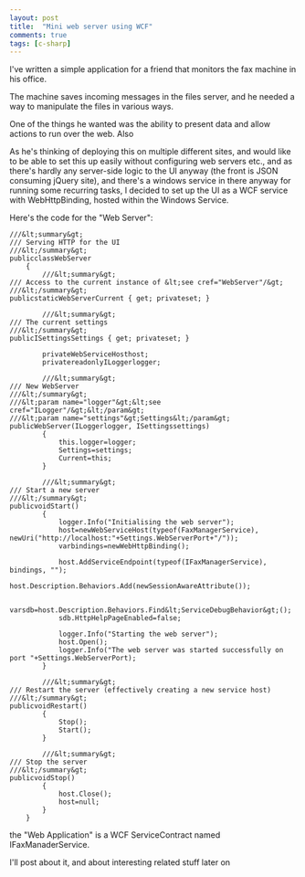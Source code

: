 ```yaml
---
layout: post
title:  "Mini web server using WCF"
comments: true
tags: [c-sharp]
---
```



I've written a simple application for a friend that monitors the fax machine in his office.

The machine saves incoming messages in the files server, and he needed a way to manipulate the files in various ways. 

One of the things he wanted was the ability to present data and allow actions to run over the web. Also 

As he's thinking of deploying this on multiple different sites, and would like to be able to set this up easily without configuring web servers etc., and as there's hardly any server-side logic to the UI anyway (the front is JSON consuming jQuery site), and there's a windows service in there anyway for running some recurring tasks, I decided to set up the UI as a WCF service with WebHttpBinding, hosted within the Windows Service.



Here's the code for the "Web Server":



```
///&lt;summary&gt;
/// Serving HTTP for the UI
///&lt;/summary&gt;
publicclassWebServer 
    {
        ///&lt;summary&gt;
/// Access to the current instance of &lt;see cref="WebServer"/&gt;
///&lt;/summary&gt;
publicstaticWebServerCurrent { get; privateset; }

        ///&lt;summary&gt;
/// The current settings
///&lt;/summary&gt;
publicISettingsSettings { get; privateset; }

        privateWebServiceHosthost;
        privatereadonlyILoggerlogger;

        ///&lt;summary&gt;
/// New WebServer
///&lt;/summary&gt;
///&lt;param name="logger"&gt;&lt;see cref="ILogger"/&gt;&lt;/param&gt;
///&lt;param name="settings"&gt;Settings&lt;/param&gt;
publicWebServer(ILoggerlogger, ISettingssettings)
        {
            this.logger=logger;
            Settings=settings;
            Current=this;
        }

        ///&lt;summary&gt;
/// Start a new server
///&lt;/summary&gt;
publicvoidStart()
        {
            logger.Info("Initialising the web server");
            host=newWebServiceHost(typeof(FaxManagerService), newUri("http://localhost:"+Settings.WebServerPort+"/"));
            varbindings=newWebHttpBinding();

            host.AddServiceEndpoint(typeof(IFaxManagerService), bindings, "");
            host.Description.Behaviors.Add(newSessionAwareAttribute());

            varsdb=host.Description.Behaviors.Find&lt;ServiceDebugBehavior&gt;();
            sdb.HttpHelpPageEnabled=false;
            
            logger.Info("Starting the web server");
            host.Open();
            logger.Info("The web server was started successfully on port "+Settings.WebServerPort);
        }

        ///&lt;summary&gt;
/// Restart the server (effectively creating a new service host)
///&lt;/summary&gt;
publicvoidRestart()
        {
            Stop();
            Start();
        }

        ///&lt;summary&gt;
/// Stop the server
///&lt;/summary&gt;
publicvoidStop()
        {
            host.Close();
            host=null;
        }
    }
```





the "Web Application" is a WCF ServiceContract named IFaxManaderService.

I'll post about it, and about interesting related stuff later on

